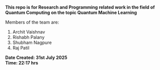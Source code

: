 **This repo is for Research and Programming related work in the field of Quantum Computing on the topic Quantum Machine Learning**  

Members of the team are:  
1. Archit Vaishnav
2. Rishabh Palany
3. Shubham Nagpure
4. Raj Patil

**Date Created: 31st July 2025**  
**Time: 22:17 hrs** 
